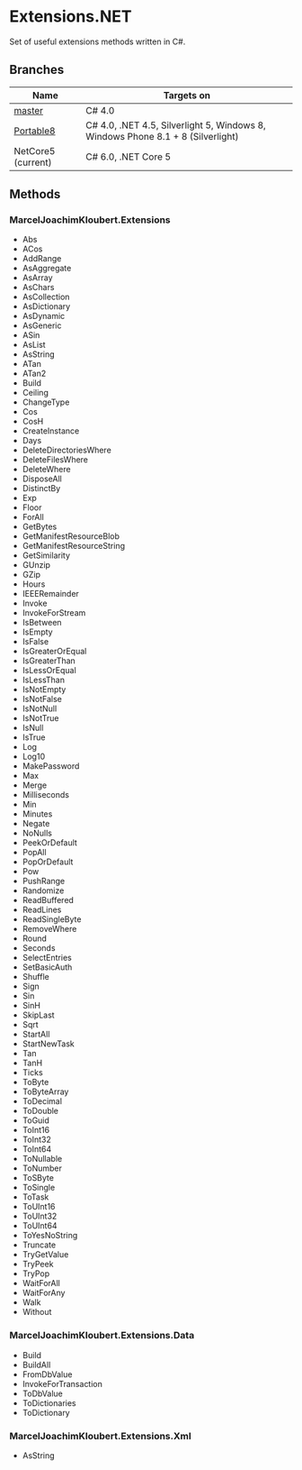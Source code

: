 # Extensions.NET

Set of useful extensions methods written in C#.

## Branches

| Name  | Targets on  |
| ----- | ----------- |
| [master](https://github.com/mkloubert/Extensions.NET)  | C# 4.0  |
| [Portable8](https://github.com/mkloubert/Extensions.NET/tree/Portable8)  | C# 4.0, .NET 4.5, Silverlight 5, Windows 8, Windows Phone 8.1 + 8 (Silverlight)  |
| NetCore5 (current)  | C# 6.0, .NET Core 5  |

## Methods

### MarcelJoachimKloubert.Extensions

* Abs
* ACos
* AddRange
* AsAggregate
* AsArray
* AsChars
* AsCollection
* AsDictionary
* AsDynamic
* AsGeneric
* ASin
* AsList
* AsString
* ATan
* ATan2
* Build
* Ceiling
* ChangeType
* Cos
* CosH
* CreateInstance
* Days
* DeleteDirectoriesWhere
* DeleteFilesWhere
* DeleteWhere
* DisposeAll
* DistinctBy
* Exp
* Floor
* ForAll
* GetBytes
* GetManifestResourceBlob
* GetManifestResourceString
* GetSimilarity
* GUnzip
* GZip
* Hours
* IEEERemainder
* Invoke
* InvokeForStream
* IsBetween
* IsEmpty
* IsFalse
* IsGreaterOrEqual
* IsGreaterThan
* IsLessOrEqual
* IsLessThan
* IsNotEmpty
* IsNotFalse
* IsNotNull
* IsNotTrue
* IsNull
* IsTrue
* Log
* Log10
* MakePassword
* Max
* Merge
* Milliseconds
* Min
* Minutes
* Negate
* NoNulls
* PeekOrDefault
* PopAll
* PopOrDefault
* Pow
* PushRange
* Randomize
* ReadBuffered
* ReadLines
* ReadSingleByte
* RemoveWhere
* Round
* Seconds
* SelectEntries
* SetBasicAuth
* Shuffle
* Sign
* Sin
* SinH
* SkipLast
* Sqrt
* StartAll
* StartNewTask
* Tan
* TanH
* Ticks
* ToByte
* ToByteArray
* ToDecimal
* ToDouble
* ToGuid
* ToInt16
* ToInt32
* ToInt64
* ToNullable
* ToNumber
* ToSByte
* ToSingle
* ToTask
* ToUInt16
* ToUInt32
* ToUInt64
* ToYesNoString
* Truncate
* TryGetValue
* TryPeek
* TryPop
* WaitForAll
* WaitForAny
* Walk
* Without

### MarcelJoachimKloubert.Extensions.Data

* Build
* BuildAll
* FromDbValue
* InvokeForTransaction
* ToDbValue
* ToDictionaries
* ToDictionary

### MarcelJoachimKloubert.Extensions.Xml

* AsString
